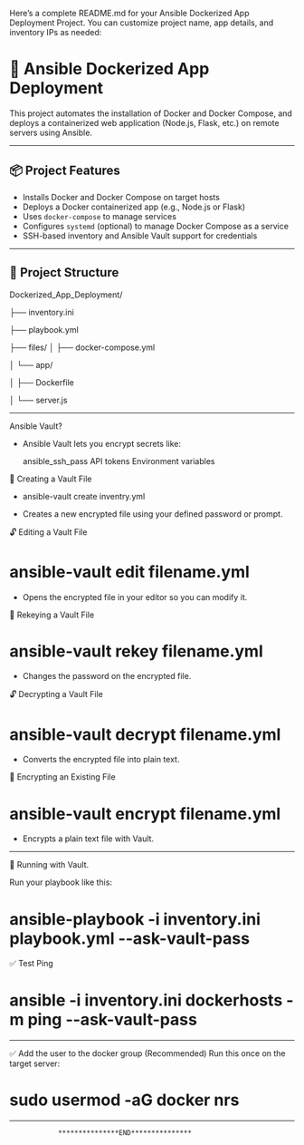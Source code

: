 Here’s a complete README.md for your Ansible Dockerized App Deployment Project. You can customize project name, app details, and inventory IPs as needed:

# 🚀 Ansible Dockerized App Deployment

This project automates the installation of Docker and Docker Compose, and deploys a containerized web application (Node.js, Flask, etc.) on remote servers using Ansible.

---

## 📦 Project Features

- Installs Docker and Docker Compose on target hosts
- Deploys a Docker containerized app (e.g., Node.js or Flask)
- Uses `docker-compose` to manage services
- Configures `systemd` (optional) to manage Docker Compose as a service
- SSH-based inventory and Ansible Vault support for credentials

---

## 📁 Project Structure

Dockerized_App_Deployment/

├── inventory.ini

├── playbook.yml

├── files/
│   ├── docker-compose.yml

│   └── app/

│       ├── Dockerfile

│       └── server.js

----------------------------------------------------------------------------
Ansible Vault?

+ Ansible Vault lets you encrypt secrets like:

	ansible_ssh_pass
	API tokens
	Environment variables

🔐 Creating a Vault File

- ansible-vault create inventry.yml

* Creates a new encrypted file using your defined password or prompt.

🔓 Editing a Vault File

# ansible-vault edit filename.yml

* Opens the encrypted file in your editor so you can modify it.

🔄 Rekeying a Vault File

# ansible-vault rekey filename.yml

* Changes the password on the encrypted file.

🔓 Decrypting a Vault File

# ansible-vault decrypt filename.yml

* Converts the encrypted file into plain text.

🔐 Encrypting an Existing File

# ansible-vault encrypt filename.yml

* Encrypts a plain text file with Vault.

-----------------------------------------------------------------------------------------
🔐 Running with Vault.

Run your playbook like this:

# ansible-playbook -i inventory.ini playbook.yml --ask-vault-pass

✅ Test Ping

# ansible -i inventory.ini dockerhosts -m ping --ask-vault-pass
----------------------------------------------------------------------------------------
✅ Add the user to the docker group (Recommended)
   Run this once on the target server:

# sudo usermod -aG docker nrs

----------------------------------------------------------------------------------------




				***************END***************



